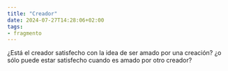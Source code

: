 ```yaml
---
title: "Creador"
date: 2024-07-27T14:28:06+02:00
tags:
- fragmento
---
```


¿Está el creador satisfecho con la idea de ser amado por una creación? ¿o sólo puede estar satisfecho cuando es amado por otro creador?
